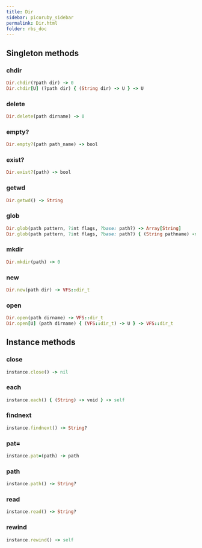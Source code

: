 ```yaml
---
title: Dir
sidebar: picoruby_sidebar
permalink: Dir.html
folder: rbs_doc
---
```

## Singleton methods
### chdir

```ruby
Dir.chdir(?path dir) -> 0
Dir.chdir[U] (?path dir) { (String dir) -> U } -> U
```
### delete

```ruby
Dir.delete(path dirname) -> 0
```
### empty?

```ruby
Dir.empty?(path path_name) -> bool
```
### exist?

```ruby
Dir.exist?(path) -> bool
```
### getwd

```ruby
Dir.getwd() -> String
```
### glob

```ruby
Dir.glob(path pattern, ?int flags, ?base: path?) -> Array[String]
Dir.glob(path pattern, ?int flags, ?base: path?) { (String pathname) -> void } -> nil
```
### mkdir

```ruby
Dir.mkdir(path) -> 0
```
### new

```ruby
Dir.new(path dir) -> VFS::dir_t
```
### open

```ruby
Dir.open(path dirname) -> VFS::dir_t
Dir.open[U] (path dirname) { (VFS::dir_t) -> U } -> VFS::dir_t
```
## Instance methods
### close

```ruby
instance.close() -> nil
```
### each

```ruby
instance.each() { (String) -> void } -> self
```
### findnext

```ruby
instance.findnext() -> String?
```
### pat=

```ruby
instance.pat=(path) -> path
```
### path

```ruby
instance.path() -> String?
```
### read

```ruby
instance.read() -> String?
```
### rewind

```ruby
instance.rewind() -> self
```
